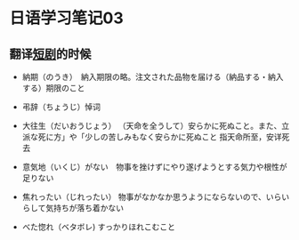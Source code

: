 # 日语学习笔记03

## 翻译[短剧](https://www.bilibili.com/video/BV1Ly4y1v7MG/)的时候

+ 納期（のうき）　納入期限の略。注文された品物を届ける（納品する・納入する）期限のこと
+ 弔辞（ちょうじ）悼词
+ 大往生（だいおうじょう） （天命を全うして）安らかに死ぬこと。また、立派な死に方」や「少しの苦しみもなく安らかに死ぬこと 指天命所至，安详死去

+ 意気地（いくじ）がない　物事を挫けずにやり遂げようとする気力や根性が足りない
+ 焦れったい（じれったい） 物事がなかなか思うようにならないので、いらいらして気持ちが落ち着かない
+ べた惚れ（ベタボレ) すっかりほれこむこと